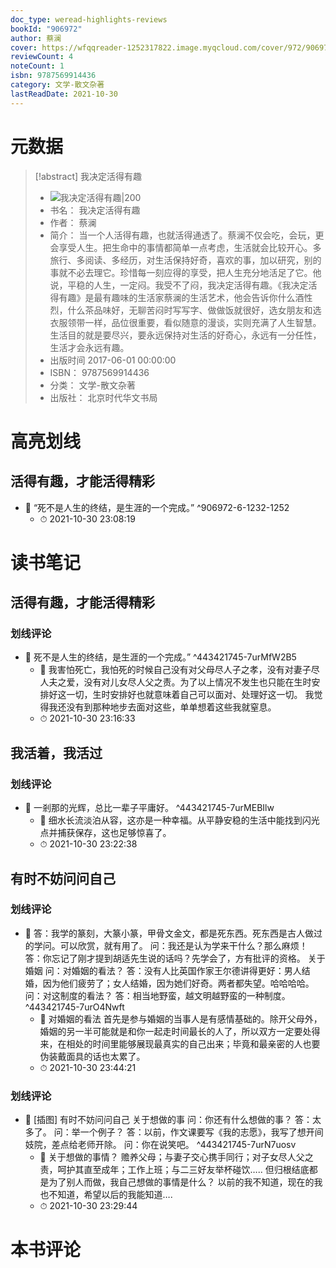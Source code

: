 ```yaml
---
doc_type: weread-highlights-reviews
bookId: "906972"
author: 蔡澜
cover: https://wfqqreader-1252317822.image.myqcloud.com/cover/972/906972/t7_906972.jpg
reviewCount: 4
noteCount: 1
isbn: 9787569914436
category: 文学-散文杂著
lastReadDate: 2021-10-30
---
```

# 元数据
> [!abstract] 我决定活得有趣
> - ![ 我决定活得有趣|200](https://wfqqreader-1252317822.image.myqcloud.com/cover/972/906972/t7_906972.jpg)
> - 书名： 我决定活得有趣
> - 作者： 蔡澜
> - 简介： 当一个人活得有趣，也就活得通透了。蔡澜不仅会吃，会玩，更会享受人生。把生命中的事情都简单一点考虑，生活就会比较开心。多旅行、多阅读、多经历，对生活保持好奇，喜欢的事，加以研究，别的事就不必去理它。珍惜每一刻应得的享受，把人生充分地活足了它。他说，平稳的人生，一定闷。我受不了闷，我决定活得有趣。《我决定活得有趣》是最有趣味的生活家蔡澜的生活艺术，他会告诉你什么酒性烈，什么茶品味好，无聊苦闷时写写字、做做饭就很好，选女朋友和选衣服领带一样，品位很重要，看似随意的漫谈，实则充满了人生智慧。生活目的就是要尽兴，要永远保持对生活的好奇心，永远有一分任性，生活才会永远有趣。
> - 出版时间 2017-06-01 00:00:00
> - ISBN： 9787569914436
> - 分类： 文学-散文杂著
> - 出版社： 北京时代华文书局

# 高亮划线

## 活得有趣，才能活得精彩


- 📌 “死不是人生的终结，是生涯的一个完成。” ^906972-6-1232-1252
    - ⏱ 2021-10-30 23:08:19 
# 读书笔记

## 活得有趣，才能活得精彩

### 划线评论
- 📌 死不是人生的终结，是生涯的一个完成。”  ^443421745-7urMfW2B5
    - 💭 我害怕死亡，我怕死的时候自己没有对父母尽人子之孝，没有对妻子尽人夫之爱，没有对儿女尽人父之责。为了以上情况不发生也只能在生时安排好这一切，生时安排好也就意味着自己可以面对、处理好这一切。
我觉得我还没有到那种地步去面对这些，单单想着这些我就窒息。
    - ⏱ 2021-10-30 23:16:33
   
## 我活着，我活过

### 划线评论
- 📌 一剎那的光辉，总比一辈子平庸好。  ^443421745-7urMEBIlw
    - 💭 细水长流淡泊从容，这亦是一种幸福。从平静安稳的生活中能找到闪光点并捕获保存，这也足够惊喜了。
    - ⏱ 2021-10-30 23:22:38
   
## 有时不妨问问自己

### 划线评论
- 📌 答：我学的篆刻，大篆小篆，甲骨文金文，都是死东西。死东西是古人做过的学问。可以欣赏，就有用了。
问：我还是认为学来干什么？那么麻烦！
答：你忘记了刚才提到胡适先生说的话吗？先学会了，方有批评的资格。
关于婚姻
问：对婚姻的看法？
答：没有人比英国作家王尔德讲得更好：男人结婚，因为他们疲劳了；女人结婚，因为她们好奇。两者都失望。哈哈哈哈。
问：对这制度的看法？
答：相当地野蛮，越文明越野蛮的一种制度。  ^443421745-7urO4Nwft
    - 💭 对婚姻的看法
首先是参与婚姻的当事人是有感情基础的。除开父母外，婚姻的另一半可能就是和你一起走时间最长的人了，所以双方一定要处得来，在相处的时间里能够展现最真实的自己出来；毕竟和最亲密的人也要伪装戴面具的话也太累了。
    - ⏱ 2021-10-30 23:44:21

### 划线评论
- 📌 [插图]
有时不妨问问自己
关于想做的事
问：你还有什么想做的事？
答：太多了。
问：举一个例子？
答：以前，作文课要写《我的志愿》，我写了想开间妓院，差点给老师开除。
问：你在说笑吧。  ^443421745-7urN7uosv
    - 💭 关于想做的事情？
赡养父母；与妻子交心携手同行；对子女尽人父之责，呵护其直至成年；工作上班；与二三好友举杯碰饮…..
但归根结底都是为了别人而做，我自己想做的事情是什么？
以前的我不知道，现在的我也不知道，希望以后的我能知道….
    - ⏱ 2021-10-30 23:29:44
   
# 本书评论
